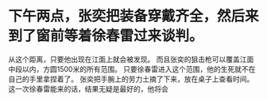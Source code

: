 # 下午两点，张奕把装备穿戴齐全，然后来到了窗前等着徐春雷过来谈判。
从这个距离，只要他出现在江面上就会被发现。
而且张奕的狙击枪可以覆盖江面中段以内，方圆1500米的所有范围。
只要徐春雷进入这个范围，他的生死就不在自己的手里拿捏着了。
张奕把手腕上的劳力土摘了下来，放在桌子上查看时间。
这一次徐春雷能来的话，结果无疑是最好的，他将会


